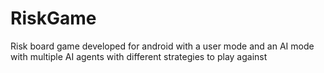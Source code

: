 # RiskGame
Risk board game developed for android with a user mode and an AI mode with multiple AI agents with different strategies to play against
